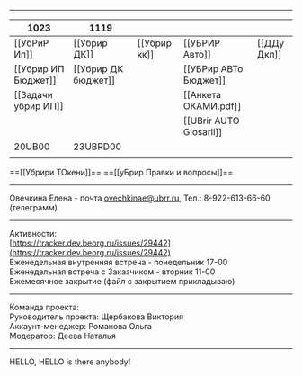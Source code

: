 
---

| 1023                | 1119                |              |                         |             |
| ------------------- | ------------------- | ------------ | ----------------------- | ----------- |
| [[УбРиР Ип]]        | [[Убрир ДК]]        | [[Убрир кк]] | [[УБРИР Авто]]          | [[ДДу Дкп]] |
| [[Убрир ИП Бюджет]] | [[Убрир ДК бюджет]] |              | [[УБРир АВТо Бюджет]]   |             |
| [[Задачи убрир ИП]] |                     |              | [[Анкета ОКАМИ.pdf]]    |             |
|                     |                     |              | [[UBrir AUTO Glosarii]] |             |
| 20UB00              | 23UBRD00            |              |                         |             |
|                     |                     |              |                         |             |
==[[Убрири ТОкени]]==
==[[уБрир Правки и вопросы]]==

---
Овечкина Елена - почта [ovechkinae@ubrr.ru](mailto:ovechkinae@ubrr.ru), Тел.: 8-922-613-66-60 (телеграмм)

---
Активности:  
[https://tracker.dev.beorg.ru/issues/29442](https://tracker.dev.beorg.ru/issues/29442)  
Еженедельная внутренняя встреча - понедельник 17-00  
Еженедельная встреча с Заказчиком - вторник 11-00  
Ежемесячное закрытие (файл с закрытием прикладываю)

-------
Команда проекта:  
Руководитель проекта: Щербакова Виктория  
Аккаунт-менеджер: Романова Ольга  
Модератор: Деева Наталья

---
HELLO, HELLO is there anybody!
